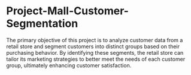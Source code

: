# Project-Mall-Customer-Segmentation
The primary objective of this project is to analyze customer data from a retail store and segment  customers into distinct groups based on their purchasing behavior. By identifying these segments,  the retail store can tailor its marketing strategies to better meet the needs of each customer group,  ultimately enhancing customer satisfaction.
